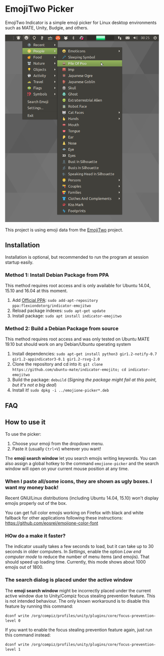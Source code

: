 # EmojiTwo Picker

EmojiTwo Indicator is a simple emoji picker for Linux desktop environments such as MATE, Unity, Budgie, and others.

![Image of EmojiTwo](.github/screenshot.png)

This project is using emoji data from the [EmojiTwo](https://emojitwo.github.io/) project.

## Installation

Installation is optional, but recommended to run the program at session startup easily.

### Method 1: Install Debian Package from PPA

This method requires root access and is only available for Ubuntu 14.04, 15.10 and 16.04 at this moment.

  1. Add [Official PPA](https://launchpad.net/~flexiondotorg/+archive/ubuntu/indicator-emojitwo): `sudo add-apt-repository ppa:flexiondotorg/indicator-emojitwo`
  2. Reload package indexes: `sudo apt-get update`
  3. Install package: `sudo apt install indicator-emojitwo`

### Method 2: Build a Debian Package from source

This method requires root access and was only tested on Ubuntu MATE 19.10 but should work on any Debian/Ubuntu operating system

  1. Install dependencies: `sudo apt-get install python3 gir1.2-notify-0.7 gir1.2-appindicator3-0.1 gir1.2-rsvg-2.0`
  2. Clone the repository and cd into it: `git clone https://github.com/ubuntu-mate/indicator-emojito; cd indicator-emojitwo`
  4. Build the package: `debuild` (*Signing the package might fail at this point, but it's not a big deal*)
  5. Install it! `sudo dpkg -i ../emojione-picker*.deb`

## FAQ

## How to use it

To use the picker:

  1. Choose your emoji from the dropdown menu.
  2. Paste it (usually `Ctrl+V`) wherever you want!

The **emoji search window** let you search emojis writing keywords. You can also assign a global hotkey to the command `emojione-picker` and the search window will open on your current mouse position at any time.


### When I paste all/some icons, they are shown as ugly boxes. I want my money back!

Recent GNU/Linux distributions (including Ubuntu 14.04, 15.10) won't display emojis properly out of the box.

You can get full color emojis working on Firefox with black and white fallback for other applications following these instructions: https://github.com/eosrei/emojione-color-font

### HOw do a make it faster?

The indicator usually takes a few seconds to load, but it can take up to 30 seconds in older computers. In *Settings*, enable the option *Low end computer mode* to reduce the number of menu items (and emojis). That should speed up loading time. Currently, this mode shows about 1000 emojis out of 1800.

### The search dialog is placed under the active window

The **emoji search window** might be incorrectly placed under the current active window due to Unity/Compiz focus stealing prevention feature. This is not intended behaviour. The only known workaround is to disable this feature by running this command:

```
dconf write /org/compiz/profiles/unity/plugins/core/focus-prevention-level 0
```

If you want to enable the focus stealing prevention feature again, just run this command instead:

```
dconf write /org/compiz/profiles/unity/plugins/core/focus-prevention-level 1
```